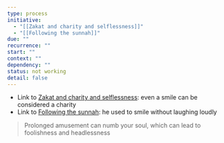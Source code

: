 ```yaml
---
type: process
initiative:
  - "[[Zakat and charity and selflessness]]"
  - "[[Following the sunnah]]"
due: ""
recurrence: ""
start: ""
context: ""
dependency: ""
status: not working
detail: false
---
```


* Link to [Zakat and charity and selflessness](Initiatives/worship/Zakat%20and%20charity%20and%20selflessness.md): even a smile can be considered a charity
* Link to [Following the sunnah](Initiatives/worship/Following%20the%20sunnah.md): he used to smile without laughing loudly

> Prolonged amusement can numb your soul, which can lead to foolishness and headlessness
